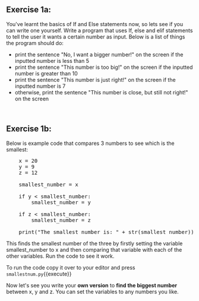 ## **Exercise 1a:**
You've learnt the basics of If and Else statements now, so lets see if you can write one yourself. Write a program that uses If, else and elif statements to tell the user it wants a certain number as input. Below is a list of things the program should do:
- print the sentence "No, I want a bigger number!" on the screen if the inputted number is less than 5
- print the sentence "This number is too big!" on the screen if the inputted number is greater than 10
- print the sentence "This number is just right!" on the screen if the inputted number is 7
- otherwise, print the sentence "This number is close, but still not right!" on the screen


</br>

## **Exercise 1b:**

Below is example code that compares 3 numbers to see which is the smallest:

<pre class="file" data-filename="smallestnum.py" data-target="replace">
    x = 20
    y = 9
    z = 12

    smallest_number = x

    if y < smallest_number:
        smallest_number = y
    
    if z < smallest_number:
        smallest_number = z

    print("The smallest number is: " + str(smallest_number))
</pre>
    
This finds the smallest number of the three by firstly setting the variable smallest_number to x and then comparing that variable with each of the other variables. Run the code to see it work.

To run the code copy it over to your editor and press `smallestnum.py`{{execute}}

Now let's see you write your **own version** to **find the biggest number** between x, y and z. You can set the variables to any numbers you like. 